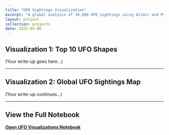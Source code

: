 ```yaml
---
title: "UFO Sightings Visualization"
excerpt: "A global analysis of 10,000 UFO sightings using Altair and Python"
layout: project
collection: projects
date: 2025-04-06
---
```


##  Visualization 1: Top 10 UFO Shapes

(Your write-up goes here...)

---

##  Visualization 2: Global UFO Sightings Map

(Your write-up continues...)

---

## View the Full Notebook

 [**Open UFO Visualizations Notebook**](https://github.com/aleebe21/aleebe21.github.io/blob/main/_projects/ufo_visualizations.ipynb)

